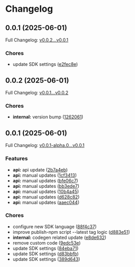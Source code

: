 # Changelog

## 0.0.1 (2025-06-01)

Full Changelog: [v0.0.2...v0.0.1](https://github.com/premAI-io/prem-ts-sdk/compare/v0.0.2...v0.0.1)

### Chores

* update SDK settings ([e2fec8e](https://github.com/premAI-io/prem-ts-sdk/commit/e2fec8ef6931099fb286623d433c56a946666713))

## 0.0.2 (2025-06-01)

Full Changelog: [v0.0.1...v0.0.2](https://github.com/premAI-io/prem-ts-sdk/compare/v0.0.1...v0.0.2)

### Chores

* **internal:** version bump ([1262061](https://github.com/premAI-io/prem-ts-sdk/commit/1262061cfc56be22c34b0804b607e9a07befe5e8))

## 0.0.1 (2025-06-01)

Full Changelog: [v0.0.1-alpha.0...v0.0.1](https://github.com/premAI-io/prem-ts-sdk/compare/v0.0.1-alpha.0...v0.0.1)

### Features

* **api:** api update ([2b7a4eb](https://github.com/premAI-io/prem-ts-sdk/commit/2b7a4eb18d1852b8f1e25da3846ece4d7eaeefc3))
* **api:** manual updates ([1cf3413](https://github.com/premAI-io/prem-ts-sdk/commit/1cf34135d5f06913ccd25bf8be73c095bab5fcd3))
* **api:** manual updates ([bfe06c7](https://github.com/premAI-io/prem-ts-sdk/commit/bfe06c71fdc5ba9c969b5776e2359896d91f2a08))
* **api:** manual updates ([bb3ede7](https://github.com/premAI-io/prem-ts-sdk/commit/bb3ede716f9113774147ce4c27dd5c0cf0aefc55))
* **api:** manual updates ([10b4a45](https://github.com/premAI-io/prem-ts-sdk/commit/10b4a45f2e5b1148da5c8870bcd1dc69a2f0a4ae))
* **api:** manual updates ([d628c82](https://github.com/premAI-io/prem-ts-sdk/commit/d628c82f59285a8fc74305de91175f8ab7bc6079))
* **api:** manual updates ([aaec044](https://github.com/premAI-io/prem-ts-sdk/commit/aaec044d923a152abe8cdd35034f62df849e9df9))


### Chores

* configure new SDK language ([88f4c37](https://github.com/premAI-io/prem-ts-sdk/commit/88f4c3729dcaad48b46b49f0726cd33fbbca66a8))
* improve publish-npm script --latest tag logic ([d883e51](https://github.com/premAI-io/prem-ts-sdk/commit/d883e510b027672b0f67328524e98dabb416949e))
* **internal:** codegen related update ([e8de632](https://github.com/premAI-io/prem-ts-sdk/commit/e8de6325e617b3edc64a51fa238bf1dd94f4e051))
* remove custom code ([9edc53e](https://github.com/premAI-io/prem-ts-sdk/commit/9edc53e5a47e3a07a5814d785ca70c86b5d5871b))
* update SDK settings ([84eba71](https://github.com/premAI-io/prem-ts-sdk/commit/84eba71b1943f287049fa2c41c546000d20b0a55))
* update SDK settings ([d83bbfb](https://github.com/premAI-io/prem-ts-sdk/commit/d83bbfb8a74d9bddeb29b19e2ebe818d2f413ec9))
* update SDK settings ([389d643](https://github.com/premAI-io/prem-ts-sdk/commit/389d643d4cc655a7215e837c4e5c3293b11445cd))
